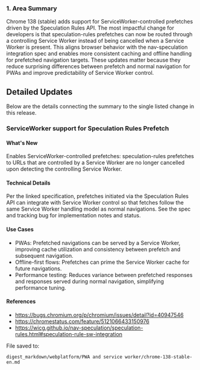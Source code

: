 ### 1. Area Summary

Chrome 138 (stable) adds support for ServiceWorker-controlled prefetches driven by the Speculation Rules API. The most impactful change for developers is that speculation-rules prefetches can now be routed through a controlling Service Worker instead of being cancelled when a Service Worker is present. This aligns browser behavior with the nav-speculation integration spec and enables more consistent caching and offline handling for prefetched navigation targets. These updates matter because they reduce surprising differences between prefetch and normal navigation for PWAs and improve predictability of Service Worker control.

## Detailed Updates

Below are the details connecting the summary to the single listed change in this release.

### ServiceWorker support for Speculation Rules Prefetch

#### What's New
Enables ServiceWorker-controlled prefetches: speculation-rules prefetches to URLs that are controlled by a Service Worker are no longer cancelled upon detecting the controlling Service Worker.

#### Technical Details
Per the linked specification, prefetches initiated via the Speculation Rules API can integrate with Service Worker control so that fetches follow the same Service Worker handling model as normal navigations. See the spec and tracking bug for implementation notes and status.

#### Use Cases
- PWAs: Prefetched navigations can be served by a Service Worker, improving cache utilization and consistency between prefetch and subsequent navigation.
- Offline-first flows: Prefetches can prime the Service Worker cache for future navigations.
- Performance testing: Reduces variance between prefetched responses and responses served during normal navigation, simplifying performance tuning.

#### References
- https://bugs.chromium.org/p/chromium/issues/detail?id=40947546
- https://chromestatus.com/feature/5121066433150976
- https://wicg.github.io/nav-speculation/speculation-rules.html#speculation-rule-sw-integration

File saved to:
```text
digest_markdown/webplatform/PWA and service worker/chrome-138-stable-en.md
```